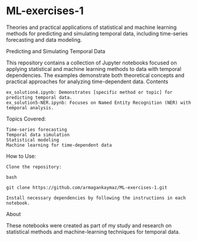 # ML-exercises-1
Theories and practical applications of statistical and machine learning methods for predicting and simulating temporal data, including time-series forecasting and data modeling.


Predicting and Simulating Temporal Data

This repository contains a collection of Jupyter notebooks focused on applying statistical and machine learning methods to data with temporal dependencies. The examples demonstrate both theoretical concepts and practical approaches for analyzing time-dependent data.
Contents

    ex_solution4.ipynb: Demonstrates [specific method or topic] for predicting temporal data.
    ex_solution5-NER.ipynb: Focuses on Named Entity Recognition (NER) with temporal analysis.

Topics Covered:

    Time-series forecasting
    Temporal data simulation
    Statistical modeling
    Machine learning for time-dependent data

How to Use:

    Clone the repository:

    bash

    git clone https://github.com/armagankaymaz/ML-exercises-1.git

    Install necessary dependencies by following the instructions in each notebook.

About

These notebooks were created as part of my study and research on statistical methods and machine-learning techniques for temporal data.
